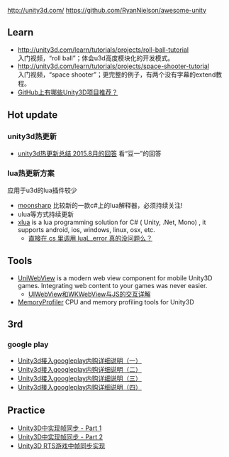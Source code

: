 http://unity3d.com/
https://github.com/RyanNielson/awesome-unity



## Learn
- http://unity3d.com/learn/tutorials/projects/roll-ball-tutorial  
  入门视频，“roll ball”；体会u3d高度模块化的开发模式。
- http://unity3d.com/learn/tutorials/projects/space-shooter-tutorial  
  入门视频，“space shooter”；更完整的例子，有两个没有字幕的extend教程。
- [GitHub上有哪些Unity3D项目推荐？](https://zhuanlan.zhihu.com/p/53913159)



## Hot update
### unity3d热更新
- [unity3d热更新总结 2015.8月的回答](https://www.zhihu.com/question/28079874/answer/57706353) 看“豆一”的回答

### lua热更新方案
应用于u3d的lua插件较少
- [moonsharp](http://www.moonsharp.org/) 比较新的一款c#上的lua解释器，必须持续关注!
- ulua等方式持续更新
- [xlua](https://github.com/Tencent/xLua) is a lua programming solution for C# ( Unity, .Net, Mono) , it supports android, ios, windows, linux, osx, etc.
  - [直接在 cs 里调用 luaL_error 真的没问题么？](https://github.com/Tencent/xLua/issues/14)



## Tools
- [UniWebView](https://uniwebview.com/) is a modern web view component for mobile Unity3D games. Integrating web content to your games was never easier.
  - [UIWebView和WKWebView与JS的交互详解](https://juejin.im/post/5d5148f2f265da03da2488d7)
- [MemoryProfiler](https://github.com/larryhou/MemoryProfiler) CPU and memory profiling tools for Unity3D



## 3rd
### google play
- [ Unity3d接入googleplay内购详细说明（一）](http://blog.csdn.net/qq15233635728/article/details/44015225)
- [ Unity3d接入googleplay内购详细说明（二）](http://blog.csdn.net/qq15233635728/article/details/44016403)
- [ Unity3d接入googleplay内购详细说明（三）](http://blog.csdn.net/qq15233635728/article/details/44017543)
- [ Unity3d接入googleplay内购详细说明（四）](http://blog.csdn.net/qq15233635728/article/details/44018079)



## Practice
- [Unity3D中实现帧同步 - Part 1](http://jjyy.guru/unity3d-lock-step-part-1)
- [Unity3D中实现帧同步 - Part 2](http://jjyy.guru/unity3d-lock-step-part-2)
- [Unity3D RTS游戏中帧同步实现](https://gameinstitute.qq.com/community/detail/113377)
